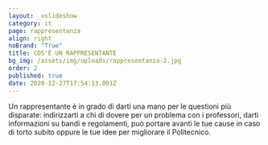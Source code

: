 ```yaml
---
layout: _vslideshow
category: it
page: rappresentanza
align: right
noBrand: "True"
title: COS'È UN RAPPRESENTANTE
bg_img: /assets/img/uploads/rappresentanza-2.jpg
order: 2
published: true
date: 2020-12-27T17:54:13.001Z
---
```

Un rappresentante è in grado di darti una mano per le questioni più disparate: indirizzarti a chi di dovere per un problema con i professori, darti informazioni su bandi e regolamenti, può portare avanti le tue cause in caso di torto subito oppure le tue idee per migliorare il Politecnico.